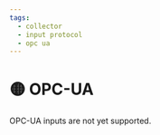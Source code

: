 ```yaml
---
tags:
  - collector
  - input protocol
  - opc ua
---
```


# 🟡 OPC-UA

OPC-UA inputs are not yet supported.